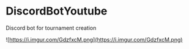 # DiscordBotYoutube

Discord bot for tournament creation

![https://i.imgur.com/GdzfxcM.png](https://i.imgur.com/GdzfxcM.png)

